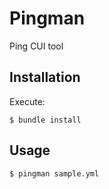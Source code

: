 # Pingman

Ping CUI tool

## Installation

Execute:

    $ bundle install

## Usage

    $ pingman sample.yml

